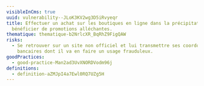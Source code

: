 ```yaml
---
visibleInCms: true
uuid: vulnerability--JLoK3KV2wg3D5iRvyeqr
title: Effectuer un achat sur les boutiques en ligne dans la précipitation pour
  bénéficier de promotions alléchantes.
thematique: thematique-b2NrlcXR_BqRhZ9FigQAW
risks:
  - Se retrouver sur un site non officiel et lui transmettre ses coordonnées
    bancaires dont il va en faire un usage frauduleux.
goodPractices:
  - good-practice-Man2ad3UvXNORDVodm96j
definitions:
  - definition-aZMJpI4a7Ewl0RQ7UZg5H
---
```

